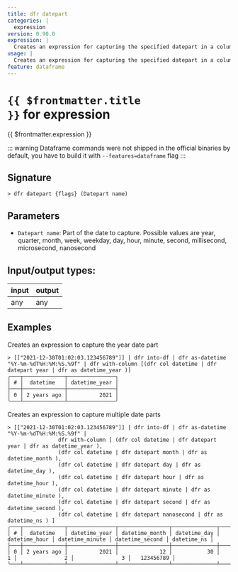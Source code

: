```yaml
---
title: dfr datepart
categories: |
  expression
version: 0.90.0
expression: |
  Creates an expression for capturing the specified datepart in a column.
usage: |
  Creates an expression for capturing the specified datepart in a column.
feature: dataframe
---
```

<!-- This file is automatically generated. Please edit the command in https://github.com/nushell/nushell instead. -->

# <code>{{ $frontmatter.title }}</code> for expression

<div class='command-title'>{{ $frontmatter.expression }}</div>


::: warning
Dataframe commands were not shipped in the official binaries by default, you have to build it with `--features=dataframe` flag
:::
## Signature

```> dfr datepart {flags} (Datepart name)```

## Parameters

 -  `Datepart name`: Part of the date to capture.  Possible values are year, quarter, month, week, weekday, day, hour, minute, second, millisecond, microsecond, nanosecond


## Input/output types:

| input | output |
| ----- | ------ |
| any   | any    |

## Examples

Creates an expression to capture the year date part
```nu
> [["2021-12-30T01:02:03.123456789"]] | dfr into-df | dfr as-datetime "%Y-%m-%dT%H:%M:%S.%9f" | dfr with-column [(dfr col datetime | dfr datepart year | dfr as datetime_year )]
╭───┬─────────────┬───────────────╮
│ # │  datetime   │ datetime_year │
├───┼─────────────┼───────────────┤
│ 0 │ 2 years ago │          2021 │
╰───┴─────────────┴───────────────╯

```

Creates an expression to capture multiple date parts
```nu
> [["2021-12-30T01:02:03.123456789"]] | dfr into-df | dfr as-datetime "%Y-%m-%dT%H:%M:%S.%9f" |
                dfr with-column [ (dfr col datetime | dfr datepart year | dfr as datetime_year ),
                (dfr col datetime | dfr datepart month | dfr as datetime_month ),
                (dfr col datetime | dfr datepart day | dfr as datetime_day ),
                (dfr col datetime | dfr datepart hour | dfr as datetime_hour ),
                (dfr col datetime | dfr datepart minute | dfr as datetime_minute ),
                (dfr col datetime | dfr datepart second | dfr as datetime_second ),
                (dfr col datetime | dfr datepart nanosecond | dfr as datetime_ns ) ]
╭───┬─────────────┬───────────────┬────────────────┬──────────────┬───────────────┬─────────────────┬─────────────────┬─────────────╮
│ # │  datetime   │ datetime_year │ datetime_month │ datetime_day │ datetime_hour │ datetime_minute │ datetime_second │ datetime_ns │
├───┼─────────────┼───────────────┼────────────────┼──────────────┼───────────────┼─────────────────┼─────────────────┼─────────────┤
│ 0 │ 2 years ago │          2021 │             12 │           30 │             1 │               2 │               3 │   123456789 │
╰───┴─────────────┴───────────────┴────────────────┴──────────────┴───────────────┴─────────────────┴─────────────────┴─────────────╯

```
